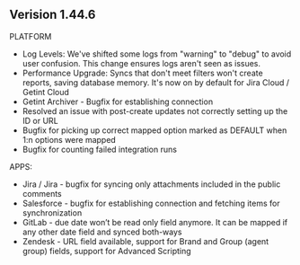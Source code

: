 ## Verision 1.44.6

PLATFORM
- Log Levels: We've shifted some logs from "warning" to "debug" to avoid user confusion. This change ensures logs aren't seen as issues.
- Performance Upgrade: Syncs that don't meet filters won't create reports, saving database memory. It's now on by default for Jira Cloud / Getint Cloud
- Getint Archiver - Bugfix for establishing connection
- Resolved an issue with post-create updates not correctly setting up the ID or URL
- Bugfix for picking up correct mapped option marked as DEFAULT when 1:n options were mapped
- Bugfix for counting failed integration runs

APPS:
- Jira / Jira - bugfix for syncing only attachments included in the public comments
- Salesforce - bugfix for establishing connection and fetching items for synchronization
- GitLab - due date won’t be read only field anymore. It can be mapped if any other date field and synced both-ways
- Zendesk - URL field available, support for Brand and Group (agent group) fields, support for Advanced Scripting

